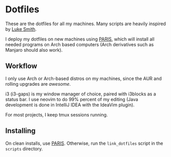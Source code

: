 # Dotfiles

These are the dotfiles for all my machines. 
Many scripts are heavily inspired by [Luke Smith](https://lukesmith.xyz).

I deploy my dotfiles on new machines using [PARIS](https://github.com/riesinger/paris), which will
install all needed programs on Arch based computers (Arch derivatives such as Manjaro should also
work).

## Workflow

I only use Arch or Arch-based distros on my machines, since the AUR and rolling upgrades are
_awesome_.

i3 (i3-gaps) is my window manager of choice, paired with i3blocks as a status bar.
I use neovim to do 99% percent of my editing (Java development is done in IntelliJ IDEA with the
IdeaVim plugin).

For most projects, I keep tmux sessions running.

## Installing

On clean installs, use [PARIS](https://github.com/riesinger/paris). Otherwise, run the
`link_dotfiles` script in the `scripts` directory.

